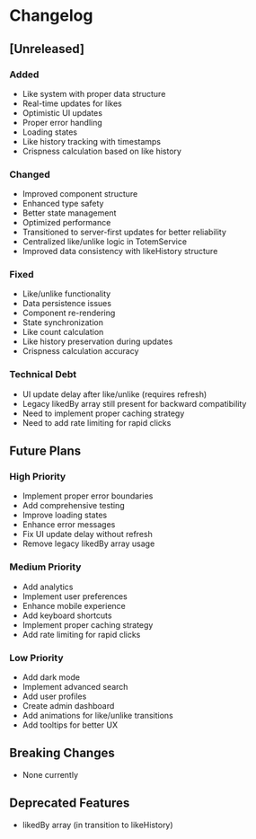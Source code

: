 # Changelog

## [Unreleased]

### Added
- Like system with proper data structure
- Real-time updates for likes
- Optimistic UI updates
- Proper error handling
- Loading states
- Like history tracking with timestamps
- Crispness calculation based on like history

### Changed
- Improved component structure
- Enhanced type safety
- Better state management
- Optimized performance
- Transitioned to server-first updates for better reliability
- Centralized like/unlike logic in TotemService
- Improved data consistency with likeHistory structure

### Fixed
- Like/unlike functionality
- Data persistence issues
- Component re-rendering
- State synchronization
- Like count calculation
- Like history preservation during updates
- Crispness calculation accuracy

### Technical Debt
- UI update delay after like/unlike (requires refresh)
- Legacy likedBy array still present for backward compatibility
- Need to implement proper caching strategy
- Need to add rate limiting for rapid clicks

## Future Plans

### High Priority
- Implement proper error boundaries
- Add comprehensive testing
- Improve loading states
- Enhance error messages
- Fix UI update delay without refresh
- Remove legacy likedBy array usage

### Medium Priority
- Add analytics
- Implement user preferences
- Enhance mobile experience
- Add keyboard shortcuts
- Implement proper caching strategy
- Add rate limiting for rapid clicks

### Low Priority
- Add dark mode
- Implement advanced search
- Add user profiles
- Create admin dashboard
- Add animations for like/unlike transitions
- Add tooltips for better UX

## Breaking Changes
- None currently

## Deprecated Features
- likedBy array (in transition to likeHistory) 